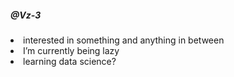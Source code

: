 <h5>@Vz-3</h5>
<li>interested in something and anything in between</li>
<li>I’m currently being lazy</li>
<li>learning data science?</li>

<!---
Vz-3/Vz-3 is a ✨ special ✨ repository because its `README.md` (this file) appears on your GitHub profile.
You can click the Preview link to take a look at your changes.
--->
